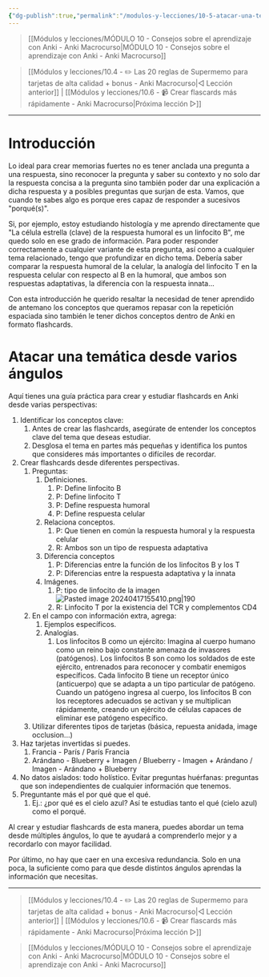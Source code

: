 ```yaml
---
{"dg-publish":true,"permalink":"/modulos-y-lecciones/10-5-atacar-una-tematica-desde-varios-angulos-anki-macrocurso/","noteIcon":"","updated":"2024-05-15T22:20:31.736+02:00"}
---
```



> [[Módulos y lecciones/MÓDULO 10 - Consejos sobre el aprendizaje con Anki - Anki Macrocurso\|MÓDULO 10 - Consejos sobre el aprendizaje con Anki - Anki Macrocurso]]

> [[Módulos y lecciones/10.4 - ✏️  Las 20 reglas de Supermemo para tarjetas de alta calidad + bonus - Anki Macrocurso\|◁ Lección anterior]] | [[Módulos y lecciones/10.6 - 📹 Crear flascards más rápidamente - Anki Macrocurso\|Próxima lección ▷]]

---

# Introducción
Lo ideal para crear memorias fuertes no es tener anclada una pregunta a una respuesta, sino reconocer la pregunta y saber su contexto y no solo dar la respuesta concisa a la pregunta sino también poder dar una explicación a dicha respuesta y a posibles preguntas que surjan de esta. Vamos, que cuando te sabes algo es porque eres capaz de responder a sucesivos "porqué(s)".

Si, por ejemplo, estoy estudiando histología y me aprendo directamente que "La célula estrella (clave) de la respuesta humoral es un linfocito B", me quedo solo en ese grado de información. Para poder responder correctamente a cualquier variante de esta pregunta, así como a cualquier tema relacionado, tengo que profundizar en dicho tema. Debería saber comparar la respuesta humoral de la celular, la analogía del linfocito T en la respuesta celular con respecto al B en la humoral, que ambos son respuestas adaptativas, la diferencia con la respuesta innata...

Con esta introducción he querido resaltar la necesidad de tener aprendido de antemano los conceptos que queramos repasar con la repetición espaciada sino también le tener dichos conceptos dentro de Anki en formato flashcards.

# Atacar una temática desde varios ángulos
Aquí tienes una guía práctica para crear y estudiar flashcards en Anki desde varias perspectivas:

 1. Identificar los conceptos clave:
	1. Antes de crear las flashcards, asegúrate de entender los conceptos clave del tema que deseas estudiar.
	2. Desglosa el tema en partes más pequeñas y identifica los puntos que consideres más importantes o difíciles de recordar.
 2. Crear flashcards desde diferentes perspectivas.
	 1. Preguntas:
	    1. Definiciones.
		    1. P: Define linfocito B
		    2. P: Define linfocito T
		    3. P: Define respuesta humoral
		    4. P: Define respuesta celular
	    2. Relaciona conceptos.
			1. P: Que tienen en común la respuesta humoral y la respuesta celular
			2. R: Ambos son un tipo de respuesta adaptativa
		3. Diferencia conceptos
			1. P: Diferencias entre la función de los linfocitos B y los T
			2. P: Diferencias entre la respuesta adaptativa y la innata
	    1. Imágenes.
		    1. P: tipo de linfocito de la imagen ![Pasted image 20240417155410.png|190](/img/user/ANEXOS/Pasted%20image%2020240417155410.png)
		    2. R: Linfocito T por la existencia del TCR y complementos CD4
	3. En el campo con información extra, agrega:
		1. Ejemplos específicos.
		2. Analogías.
			1. Los linfocitos B como un ejército: Imagina al cuerpo humano como un reino bajo constante amenaza de invasores (patógenos). Los linfocitos B son como los soldados de este ejército, entrenados para reconocer y combatir enemigos específicos. Cada linfocito B tiene un receptor único (anticuerpo) que se adapta a un tipo particular de patógeno. Cuando un patógeno ingresa al cuerpo, los linfocitos B con los receptores adecuados se activan y se multiplican rápidamente, creando un ejército de células capaces de eliminar ese patógeno específico.
	4. Utilizar diferentes tipos de tarjetas (básica, repuesta anidada, image occlusion...)
1. Haz tarjetas invertidas si puedes.
	1. Francia - París / París Francia
	2. Arándano - Blueberry + Imagen / Blueberry - Imagen + Arándano / Imagen - Arándano + Blueberry
2. No datos aislados: todo holístico. Evitar preguntas huérfanas: preguntas que son independientes de cualquier información que tenemos.
3. Preguntante más el por qué que el qué.
	1. Ej.: ¿por qué es el cielo azul? Así te estudias tanto el qué (cielo azul) como el porqué.

Al crear y estudiar flashcards de esta manera, puedes abordar un tema desde múltiples ángulos, lo que te ayudará a comprenderlo mejor y a recordarlo con mayor facilidad.

Por último, no hay que caer en una excesiva redundancia. Solo en una poca, la suficiente como para que desde distintos ángulos aprendas la información que necesitas.

---

> [[Módulos y lecciones/10.4 - ✏️  Las 20 reglas de Supermemo para tarjetas de alta calidad + bonus - Anki Macrocurso\|◁ Lección anterior]] | [[Módulos y lecciones/10.6 - 📹 Crear flascards más rápidamente - Anki Macrocurso\|Próxima lección ▷]]

> [[Módulos y lecciones/MÓDULO 10 - Consejos sobre el aprendizaje con Anki - Anki Macrocurso\|MÓDULO 10 - Consejos sobre el aprendizaje con Anki - Anki Macrocurso]]